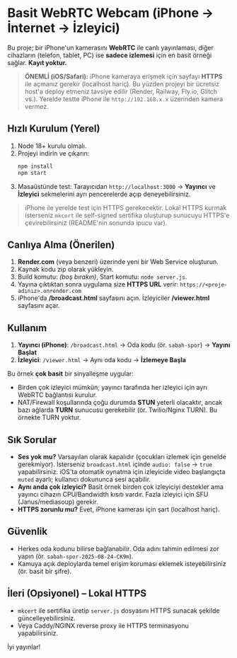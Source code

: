 # Basit WebRTC Webcam (iPhone → İnternet → İzleyici)

Bu proje; bir iPhone'un kamerasını **WebRTC** ile canlı yayınlaması, diğer cihazların (telefon, tablet, PC) ise **sadece izlemesi** için en basit örneği sağlar. **Kayıt yoktur.**

> **ÖNEMLİ (iOS/Safari):** iPhone kameraya erişmek için sayfayı **HTTPS** ile açmanız gerekir (localhost hariç). Bu yüzden projeyi bir ücretsiz host'a deploy etmeniz tavsiye edilir (Render, Railway, Fly.io, Glitch vs.). Yerelde testte iPhone ile `http://192.168.x.x` üzerinden kamera vermez.

## Hızlı Kurulum (Yerel)
1. Node 18+ kurulu olmalı.
2. Projeyi indirin ve çıkarın:
   ```bash
   npm install
   npm start
   ```
3. Masaüstünde test: Tarayıcıdan `http://localhost:3000` → **Yayıncı** ve **İzleyici** sekmelerini ayrı pencerelerde açıp deneyebilirsiniz.

> iPhone ile yerelde test için HTTPS gerekecektir. Lokal HTTPS kurmak isterseniz `mkcert` ile self-signed sertifika oluşturup sunucuyu HTTPS'e çevirebilirsiniz (README'nin sonunda ipucu var).

## Canlıya Alma (Önerilen)
1. **Render.com** (veya benzeri) üzerinde yeni bir Web Service oluşturun.
2. Kaynak kodu zip olarak yükleyin.
3. Build komutu: *(boş bırakın)*, Start komutu: `node server.js`.
4. Yayına çıktıktan sonra uygulama size **HTTPS URL** verir: `https://<proje-adınız>.onrender.com`
5. iPhone'da **/broadcast.html** sayfasını açın. İzleyiciler **/viewer.html** sayfasını açar.

## Kullanım
1. **Yayıncı (iPhone)**: `/broadcast.html` → Oda kodu (ör. `sabah-spor`) → **Yayını Başlat**
2. **İzleyici**: `/viewer.html` → Aynı oda kodu → **İzlemeye Başla**

Bu örnek **çok basit** bir sinyalleşme uygular:
- Birden çok izleyici mümkün; yayıncı tarafında her izleyici için ayrı WebRTC bağlantısı kurulur.
- NAT/Firewall koşullarında çoğu durumda **STUN** yeterli olacaktır, ancak bazı ağlarda **TURN** sunucusu gerekebilir (ör. Twilio/Nginx TURN). Bu örnekte TURN yoktur.

## Sık Sorular
- **Ses yok mu?** Varsayılan olarak kapalıdır (çocukları izlemek için genelde gerekmiyor). İsterseniz `broadcast.html` içinde `audio: false` → `true` yapabilirsiniz. iOS'ta otomatik oynatma için izleyicide video başlangıçta `muted` ayarlı; kullanıcı dokununca sesi açabilir.
- **Aynı anda çok izleyici?** Basit örnek birden çok izleyiciyi destekler ama yayıncı cihazın CPU/Bandwidth kısıtı vardır. Fazla izleyici için SFU (Janus/mediasoup) gerekir.
- **HTTPS zorunlu mu?** Evet, iPhone kamerası için şart (localhost hariç).

## Güvenlik
- Herkes oda kodunu bilirse bağlanabilir. Oda adını tahmin edilmesi zor yapın (ör. `sabah-spor-2025-08-24-CK9m`).
- Kamuya açık deploylarda temel erişim koruması eklemek isteyebilirsiniz (ör. basit bir şifre).

## İleri (Opsiyonel) – Lokal HTTPS
- `mkcert` ile sertifika üretip `server.js` dosyasını HTTPS sunacak şekilde güncelleyebilirsiniz.
- Veya Caddy/NGINX reverse proxy ile HTTPS terminasyonu yapabilirsiniz.

İyi yayınlar!
